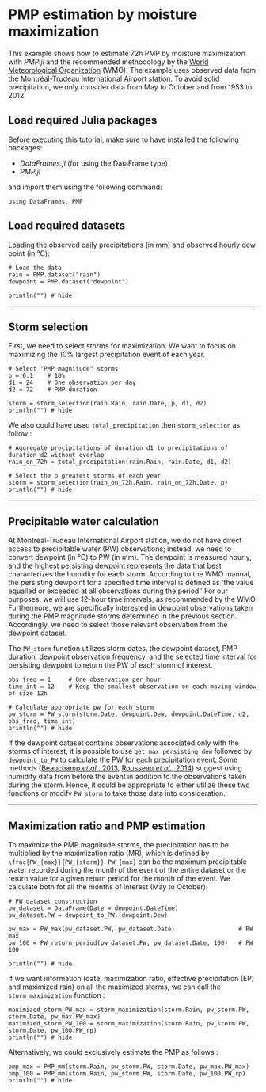 
# PMP estimation by moisture maximization 

This example shows how to estimate 72h PMP by moisture maximization with *PMP.jl* and the recommended methodology by the [World Meteorological Organization](https://library.wmo.int/index.php?lvl=notice_display&id=1302#.ZLlVeezMKeA) (WMO). The example uses observed data from the Montréal-Trudeau International Airport station. To avoid solid precipitation, we only consider data from May to October and from 1953 to 2012. 


## Load required Julia packages

Before executing this tutorial, make sure to have installed the following packages:

- *DataFrames.jl* (for using the DataFrame type)
- *PMP.jl*

and import them using the following command:
 ```@repl MoistureMaximization
using DataFrames, PMP
```


## Load required datasets

Loading the observed daily precipitations (in mm) and observed hourly dew point (in °C):
```@example MoistureMaximization
# Load the data
rain = PMP.dataset("rain")
dewpoint = PMP.dataset("dewpoint")
 
println("") # hide
```

---
## Storm selection

First, we need to select storms for maximization. We want to focus on maximizing the 10% largest precipitation event of each year.

```@example MoistureMaximization
# Select "PMP magnitude" storms
p = 0.1    # 10% 
d1 = 24    # One observation per day
d2 = 72    # PMP duration

storm = storm_selection(rain.Rain, rain.Date, p, d1, d2)
println("") # hide
```

We also could have used `total_precipitation` then `storm_selection` as follow :

```@example MoistureMaximization
# Aggregate precipitations of duration d1 to precipitations of duration d2 without overlap
rain_on_72h = total_precipitation(rain.Rain, rain.Date, d1, d2)

# Select the p greatest storms of each year
storm = storm_selection(rain_on_72h.Rain, rain_on_72h.Date, p)
println("") # hide
```

---
## Precipitable water calculation

At Montréal-Trudeau International Airport station, we do not have direct access to precipitable water (PW) observations; instead, we need to convert dewpoint (in °C) to PW (in mm). The dewpoint is measured hourly, and the highest persisting dewpoint represents the data that best characterizes the humidity for each storm. According to the WMO manual, the persisting dewpoint for a specified time interval is defined as 'the value equalled or exceeded at all observations during the period.' For our purposes, we will use 12-hour time intervals, as recommended by the WMO. Furthermore, we are specifically interested in dewpoint observations taken during the PMP magnitude storms determined in the previous section. Accordingly, we need to select those relevant observation from the dewpoint dataset. 

The `PW_storm` function utilizes storm dates, the dewpoint dataset, PMP duration, dewpoint observation frequency, and the selected time interval for persisting dewpoint to return the PW of each storm of interest.

```@example MoistureMaximization
obs_freq = 1     # One observation per hour
time_int = 12    # Keep the smallest observation on each moving window of size 12h

# Calculate appropriate pw for each storm
pw_storm = PW_storm(storm.Date, dewpoint.Dew, dewpoint.DateTime, d2, obs_freq, time_int)
println("") # hide
```

If the dewpoint dataset contains observations associated only with the storms of interest, it is possible to use `get_max_persisting_dew` followed by `dewpoint_to_PW` to calculate the PW for each precipitation event. Some methods ([Beauchamp *et al.*, 2013](https://doi.org/10.1002/wrcr.20336), [Rousseau *et al.*, 2014](https://doi.org/10.1016/j.jhydrol.2014.10.053)) suggest using humidity data from before the event in addition to the observations taken during the storm. Hence, it could be appropriate to either utilize these two functions or modify `PW_storm` to take those data into consideration.

---
## Maximization ratio and PMP estimation

To maximize the PMP magnitude storms, the precipitation has to be multiplied by the maximization ratio (MR), which is defined by ``\frac{PW_{max}}{PW_{storm}}``. ``PW_{max}`` can be the maximum precipitable water recorded during the month of the event of the entire dataset or the return value for a given return period for the month of the event. We calculate both fot all the months of interest (May to October): 

```@example MoistureMaximization
# PW dataset construction
pw_dataset = DataFrame(Date = dewpoint.DateTime)
pw_dataset.PW = dewpoint_to_PW.(dewpoint.Dew)

pw_max = PW_max(pw_dataset.PW, pw_dataset.Date)                  # PW max
pw_100 = PW_return_period(pw_dataset.PW, pw_dataset.Date, 100)   # PW 100

println("") # hide
```

If we want information (date, maximization ratio, effective precipitation (EP) and maximized rain) on all the maximized storms, we can call the `storm_maximization` function : 

```@example MoistureMaximization
maximized_storm_PW_max = storm_maximization(storm.Rain, pw_storm.PW, storm.Date, pw_max.PW_max)
maximized_storm_PW_100 = storm_maximization(storm.Rain, pw_storm.PW, storm.Date, pw_100.PW_rp)
println("") # hide
```

Alternatively, we could exclusively estimate the PMP as follows :

```@example MoistureMaximization
pmp_max = PMP_mm(storm.Rain, pw_storm.PW, storm.Date, pw_max.PW_max)
pmp_100 = PMP_mm(storm.Rain, pw_storm.PW, storm.Date, pw_100.PW_rp)
println("") # hide
```



